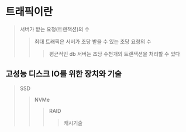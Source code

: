 # 트래픽이란

> 서버가 받는 요청(트랜잭션)의 수
>
> > 최대 트래픽은 서버가 초당 받을 수 있는 초당 요청의 수
> >
> > > 평균적인 db 서버는 초당 수천개의 트랜잭션을 처리할 수 있다

## 고성능 디스크 IO를 위한 장치와 기술

> SSD
>
> > NVMe
> >
> > > RAID
> > >
> > > > 캐시기술
